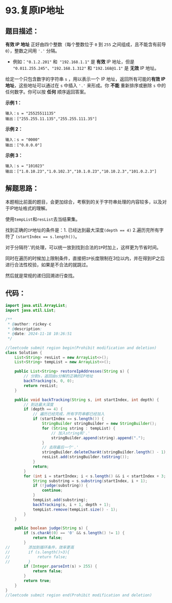 #  93.复原IP地址

## 题目描述：

**有效 IP 地址** 正好由四个整数（每个整数位于 `0` 到 `255` 之间组成，且不能含有前导 `0`），整数之间用 `'.'` 分隔。

+ 例如：`"0.1.2.201"` 和` "192.168.1.1"` 是 **有效** IP 地址，但是 `"0.011.255.245"`、`"192.168.1.312"` 和 `"192.168@1.1"` 是 **无效** IP 地址。

给定一个只包含数字的字符串 `s` ，用以表示一个 IP 地址，返回所有可能的**有效 IP 地址**，这些地址可以通过在 `s` 中插入 `'.'` 来形成。你 **不能** 重新排序或删除 `s` 中的任何数字。你可以按 **任何** 顺序返回答案。

 

**示例 1：**

```
输入：s = "25525511135"
输出：["255.255.11.135","255.255.111.35"]
```

**示例 2：**

```
输入：s = "0000"
输出：["0.0.0.0"]
```

**示例 3：**

```
输入：s = "101023"
输出：["1.0.10.23","1.0.102.3","10.1.0.23","10.10.2.3","101.0.2.3"]
```

## 解题思路：

本题相比前面的题目，会更加综合，考察到的关于字符串处理的内容较多，以及对于IP地址格式的理解。

使用`tempList`和`resList`去当结果集。

找到正确的`IP`地址的条件是：1. 已经达到最大深度`(depth == 4)`  2.遍历完所有字符了 `(startIndex == s.length())`。

对于分隔符'.'的处理，可以统一放到找到合法的`IP`时加上，这样更为节省时间。

同时在遍历的时候加上限制条件，直接把`IP`长度限制在3位以内，并在得到IP之后进行合法性校验，如果是不合法的就跳过。

然后就是常规的递归回溯进行查找。

## 代码：

```java
import java.util.ArrayList;
import java.util.List;

/**
 * @author: rickey-c
 * @description: 
 * @date: 2024-11-18 10:26:51
 */

//leetcode submit region begin(Prohibit modification and deletion)
class Solution {
    List<String> resList = new ArrayList<>();
    List<String> tempList = new ArrayList<>();

    public List<String> restoreIpAddresses(String s) {
        // 分割s，返回由s分解的正确的IP地址
        backTracking(s, 0, 0);
        return resList;
    }

    public void backTracking(String s, int startIndex, int depth) {
        // 到达最大深度
        if (depth == 4) {
            // 遍历已经完成，所有字符串都已经加入
            if (startIndex == s.length()) {
                StringBuilder stringBuilder = new StringBuilder();
                for (String string : tempList) {
                    // 加入string和'.'
                    stringBuilder.append(string).append(".");
                }
                // 去除最后一个'.'
                stringBuilder.deleteCharAt(stringBuilder.length() - 1);
                resList.add(stringBuilder.toString());
            }
            return;
        }
        for (int i = startIndex; i < s.length() && i < startIndex + 3; i++) {
            String substring = s.substring(startIndex, i + 1);
            if (!judge(substring)) {
                continue;
            }
            tempList.add(substring);
            backTracking(s, i + 1, depth + 1);
            tempList.remove(tempList.size() - 1);
        }
    }

    public boolean judge(String s) {
        if (s.charAt(0) == '0' && s.length() != 1) {
            return false;
        }
//        添加到循环条件，效率更高
//        if (s.length()>3){
//            return false;
//        }
        if (Integer.parseInt(s) > 255) {
            return false;
        }
        return true;
    }
}
//leetcode submit region end(Prohibit modification and deletion)

```

